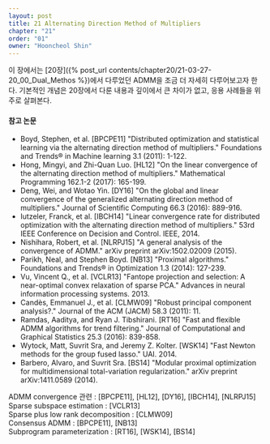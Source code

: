```yaml
---
layout: post
title: 21 Alternating Direction Method of Multipliers
chapter: "21"
order: "01"
owner: "Hooncheol Shin"
---
```


이 장에서는 [20장]({% post_url contents/chapter20/21-03-27-20_00_Dual_Methos %})에서 다루었던 ADMM을 조금 더 자세히 다루어보고자 한다. 기본적인 개념은 20장에서 다룬 내용과 깊이에서 큰 차이가 없고, 응용 사례들을 위주로 살펴본다.

#### 참고 논문

* Boyd, Stephen, et al. [BPCPE11] "Distributed optimization and statistical learning via the alternating direction method of multipliers." Foundations and Trends® in Machine learning 3.1 (2011): 1-122.
* Hong, Mingyi, and Zhi-Quan Luo. [HL12] "On the linear convergence of the alternating direction method of multipliers." Mathematical Programming 162.1-2 (2017): 165-199.
* Deng, Wei, and Wotao Yin. [DY16] "On the global and linear convergence of the generalized alternating direction method of multipliers." Journal of Scientific Computing 66.3 (2016): 889-916.
* Iutzeler, Franck, et al. [IBCH14] "Linear convergence rate for distributed optimization with the alternating direction method of multipliers." 53rd IEEE Conference on Decision and Control. IEEE, 2014.
* Nishihara, Robert, et al. [NLRPJ15] "A general analysis of the convergence of ADMM." arXiv preprint arXiv:1502.02009 (2015).
* Parikh, Neal, and Stephen Boyd. [NB13] "Proximal algorithms." Foundations and Trends® in Optimization 1.3 (2014): 127-239.
* Vu, Vincent Q., et al. [VCLR13] "Fantope projection and selection: A near-optimal convex relaxation of sparse PCA." Advances in neural information processing systems. 2013.
* Candès, Emmanuel J., et al. [CLMW09] "Robust principal component analysis?." Journal of the ACM (JACM) 58.3 (2011): 11.
* Ramdas, Aaditya, and Ryan J. Tibshirani. [RT16] "Fast and flexible ADMM algorithms for trend filtering." Journal of Computational and Graphical Statistics 25.3 (2016): 839-858.
* Wytock, Matt, Suvrit Sra, and Jeremy Z. Kolter. [WSK14] "Fast Newton methods for the group fused lasso." UAI. 2014.
* Barbero, Alvaro, and Suvrit Sra. [BS14] "Modular proximal optimization for multidimensional total-variation regularization." arXiv preprint arXiv:1411.0589 (2014).


ADMM convergence 관련 : [BPCPE11], [HL12], [DY16], [IBCH14], [NLRPJ15]  
Sparse subspace estimation : [VCLR13]  
Sparse plus low rank decomposition : [CLMW09]  
Consensus ADMM : [BPCPE11], [NB13]  
Subprogram parameterization : [RT16], [WSK14], [BS14]
